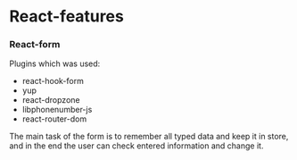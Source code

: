 # React-features

### React-form
Plugins which was used:
- react-hook-form
- yup
- react-dropzone
- libphonenumber-js
- react-router-dom

The main task of the form is to remember all typed data and keep it in store, and in the end the user can check entered information and change it.
